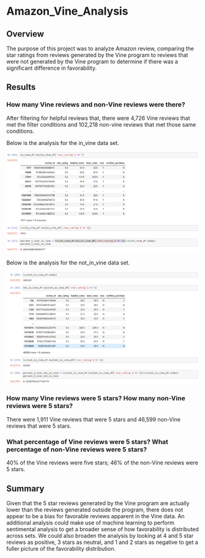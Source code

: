 # Amazon_Vine_Analysis

## Overview
The purpose of this project was to analyze Amazon review, comparing the star ratings from reviews generated by the Vine program to reviews that were not generated by the Vine program to determine if there was a significant difference in favorability.

## Results
### How many Vine reviews and non-Vine reviews were there?
After filtering for helpful reviews that, there were 4,726 Vine reviews that met the filter conditions and 102,218 non-vine reviews that met those same conditions. 

Below is the analysis for the in_vine data set.

![](in_vine.png)

Below is the analysis for the not_in_vine data set.

![](not_in_vine.png)

### How many Vine reviews were 5 stars? How many non-Vine reviews were 5 stars?
There were 1,911 Vine reviews that were 5 stars and 46,599 non-Vine reviews that were 5 stars.

### What percentage of Vine reviews were 5 stars? What percentage of non-Vine reviews were 5 stars?
40% of the Vine reviews were five stars; 46% of the non-Vine reviews were 5 stars.

## Summary
Given that the 5 star reviews generated by the Vine program are actually lower than the reviews generated outside the program, there does not appear to be a bias for favorable reviews apparent in the Vine data.  An additional analysis could make use of machine learning to perform sentimental analysis to get a broader sense of how favorability is distributed across sets.  We could also broaden the analysis by looking at 4 and 5 star reviews as positive, 3 stars as neutral, and 1 and 2 stars as negative to get a fuller picture of the favorability distribution.
